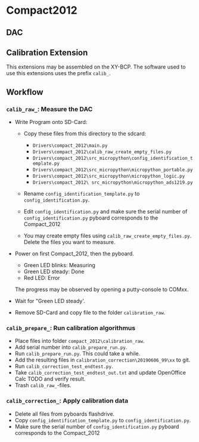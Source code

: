 # Compact2012

## DAC

## Calibration Extension

This extensions may be assembled on the XY-BCP.
The software used to use this extensions uses the prefix `calib_`.

## Workflow

### `calib_raw_`: Measure the DAC

- Write Program onto SD-Card:
  - Copy these files from this directory to the sdcard:
    - `Drivers\compact_2012\main.py`
    - `Drivers\compact_2012\calib_raw_create_empty_files.py`
    - `Drivers\compact_2012\src_micropython\config_identification_template.py`
    - `Drivers\compact_2012\src_micropython\micropython_portable.py`
    - `Drivers\compact_2012\src_micropython\micropython_logic.py`
    - `Drivers\compact_2012\ src_micropython\micropython_ads1219.py`

  - Rename `config_identification_template.py` to `config_identification.py`.
  - Edit `config_identification.py` and make sure the serial number of `config_identification.py` pyboard corresponds to the Compact_2012
  - You may create empty files using `calib_raw_create_empty_files.py`. Delete the files you want to measure.

- Power on first Compact_2012, then the pyboard.
  - Green LED blinks: Measuring
  - Green LED steady: Done
  - Red LED: Error

  The progress may be observed by opening a putty-console to COMxx.

- Wait for "Green LED steady'.
- Remove SD-Card and copy file to the folder `calibration_raw`.

### `calib_prepare_`: Run calibration algorithmus

- Place files into folder `compact_2012\calibration_raw`.
- Add serial number into `calib_prepare_run.py`.
- Run `calib_prepare_run.py`. This could take a while.
- Add the resulting files in `calibration_correction\20190606_99\xx` to git.
- Run `calib_correction_test_endtest.py`.
- Take `calib_correction_test_endtest_out.txt` and update OpenOffice Calc TODO and verify result.
- Trash `calib_raw_`-files.

### `calib_correction_`: Apply calibration data

- Delete all files from pyboards flashdrive.
- Copy `config_identification_template.py` to `config_identification.py`.
- Make sure the serial number of `config_identification.py` pyboard corresponds to the Compact_2012
